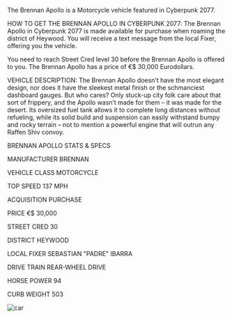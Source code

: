 The Brennan Apollo is a Motorcycle vehicle featured in Cyberpunk 2077.

HOW TO GET THE BRENNAN APOLLO IN CYBERPUNK 2077:
The Brennan Apollo in Cyberpunk 2077 is made available for purchase when roaming the district of Heywood. You will receive a text message from the local Fixer, offering you the vehicle.

You need to reach Street Cred level 30 before the Brennan Apollo is offered to you. The Brennan Apollo has a price of €$ 30,000 Eurodollars.

VEHICLE DESCRIPTION:
The Brennan Apollo doesn’t have the most elegant design, nor does it have the sleekest metal finish or the schmanciest dashboard gauges. But who cares? Only stuck-up city folk care about that sort of frippery, and the Apollo wasn’t made for them – it was made for the desert. Its oversized fuel tank allows it to complete long distances without refueling, while its solid build and suspension can easily withstand bumpy and rocky terrain – not to mention a powerful engine that will outrun any Raffen Shiv convoy.

BRENNAN APOLLO STATS & SPECS

MANUFACTURER
BRENNAN

VEHICLE CLASS
MOTORCYCLE

TOP SPEED
137 MPH

ACQUISITION
PURCHASE

PRICE
€$ 30,000

STREET CRED
30

DISTRICT
HEYWOOD

LOCAL FIXER
SEBASTIAN "PADRE" IBARRA

DRIVE TRAIN
REAR-WHEEL DRIVE

HORSE POWER
94

CURB WEIGHT
503

![car](https://www.gamesatlas.com/igallery/901-1000/Cyberpunk2077_BrennanApollo2-925-450.jpg)
